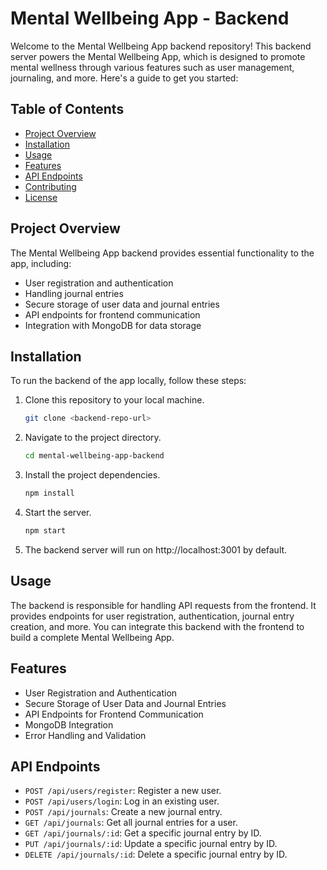 # Mental Wellbeing App - Backend

Welcome to the Mental Wellbeing App backend repository! This backend server powers the Mental Wellbeing App, which is designed to promote mental wellness through various features such as user management, journaling, and more. Here's a guide to get you started:

## Table of Contents

- [Project Overview](#project-overview)
- [Installation](#installation)
- [Usage](#usage)
- [Features](#features)
- [API Endpoints](#api-endpoints)
- [Contributing](#contributing)
- [License](#license)

## Project Overview

The Mental Wellbeing App backend provides essential functionality to the app, including:

- User registration and authentication
- Handling journal entries
- Secure storage of user data and journal entries
- API endpoints for frontend communication
- Integration with MongoDB for data storage

## Installation

To run the backend of the app locally, follow these steps:

1. Clone this repository to your local machine.
   ```sh
   git clone <backend-repo-url>
   ```
2. Navigate to the project directory.
   ```sh
   cd mental-wellbeing-app-backend
   ```
3. Install the project dependencies.
   ```sh
   npm install
   ```
4. Start the server.
   ```sh
   npm start
   ```
5. The backend server will run on http://localhost:3001 by default.

## Usage

The backend is responsible for handling API requests from the frontend. It provides endpoints for user registration, authentication, journal entry creation, and more. You can integrate this backend with the frontend to build a complete Mental Wellbeing App.

## Features

- User Registration and Authentication
- Secure Storage of User Data and Journal Entries
- API Endpoints for Frontend Communication
- MongoDB Integration
- Error Handling and Validation

## API Endpoints

- `POST /api/users/register`: Register a new user.
- `POST /api/users/login`: Log in an existing user.
- `POST /api/journals`: Create a new journal entry.
- `GET /api/journals`: Get all journal entries for a user.
- `GET /api/journals/:id`: Get a specific journal entry by ID.
- `PUT /api/journals/:id`: Update a specific journal entry by ID.
- `DELETE /api/journals/:id`: Delete a specific journal entry by ID.
